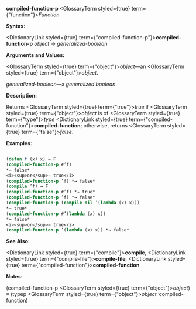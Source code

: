 **compiled-function-p** <GlossaryTerm styled={true} term={"function"}><i>Function</i></GlossaryTerm> 



**Syntax:** 



<DictionaryLink styled={true} term={"compiled-function-p"}><b>compiled-function-p</b></DictionaryLink> *object → generalized-boolean* 



**Arguments and Values:** 



<GlossaryTerm styled={true} term={"object"}><i>object</i></GlossaryTerm>—an <GlossaryTerm styled={true} term={"object"}><i>object</i></GlossaryTerm>. 



*generalized-boolean*—a *generalized boolean*. 



**Description:** 



Returns <GlossaryTerm styled={true} term={"true"}><i>true</i></GlossaryTerm> if <GlossaryTerm styled={true} term={"object"}><i>object</i></GlossaryTerm> is of <GlossaryTerm styled={true} term={"type"}><i>type</i></GlossaryTerm> <DictionaryLink styled={true} term={"compiled-function"}><b>compiled-function</b></DictionaryLink>; otherwise, returns <GlossaryTerm styled={true} term={"false"}><i>false</i></GlossaryTerm>. 















**Examples:**
```lisp

(defun f (x) x) → F 
(compiled-function-p #’f) 
*→ false* 
<i><sup>or</sup>→ true</i> 
(compiled-function-p ’f) *→ false* 
(compile ’f) → F 
(compiled-function-p #’f) *→ true* 
(compiled-function-p ’f) *→ false* 
(compiled-function-p (compile nil ’(lambda (x) x))) 
*→ true* 
(compiled-function-p #’(lambda (x) x)) 
*→ false* 
<i><sup>or</sup>→ true</i> 
(compiled-function-p ’(lambda (x) x)) *→ false* 

```
**See Also:** 



<DictionaryLink styled={true} term={"compile"}><b>compile</b></DictionaryLink>, <DictionaryLink styled={true} term={"compile-file"}><b>compile-file</b></DictionaryLink>, <DictionaryLink styled={true} term={"compiled-function"}><b>compiled-function</b></DictionaryLink> 



**Notes:** 



(compiled-function-p <GlossaryTerm styled={true} term={"object"}><i>object</i></GlossaryTerm>) *≡* (typep <GlossaryTerm styled={true} term={"object"}><i>object</i></GlossaryTerm> ’compiled-function) 



